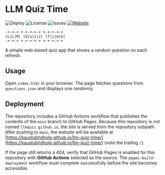 # LLM Quiz Time

![Deploy](https://github.com/llmquiz/llm-quiz-time/actions/workflows/deploy.yml/badge.svg)
![License](https://img.shields.io/github/license/llmquiz/llm-quiz-time)
![Issues](https://img.shields.io/github/issues/llmquiz/llm-quiz-time)
[![Website](https://img.shields.io/website?url=https%3A%2F%2Fkaustubhdhole.github.io%2Fllm-quiz-time%2F)](https://kaustubhdhole.github.io/llm-quiz-time/)

```
-+-+-+ +-+-+-+-+ +-+-+-+-+
|L|L|M| |Q|u|i|z| |T|i|m|e|
-+-+-+ +-+-+-+-+ +-+-+-+-+
```

A simple web-based quiz app that shows a random question on each refresh.

## Usage
Open `index.html` in your browser. The page fetches questions from
`questions.json` and displays one randomly.

## Deployment
The repository includes a GitHub Actions workflow that publishes the contents of
the `main` branch to GitHub Pages. Because this repository is not named
`llmquiz.github.io`, the site is served from the repository subpath. After
pushing to `main`, the website will be available at
[https://kaustubhdhole.github.io/llm-quiz-time/](https://kaustubhdhole.github.io/llm-quiz-time/)
(note the trailing `/`).

If the page still returns a 404, verify that GitHub Pages is enabled for this
repository with **GitHub Actions** selected as the source. The `pages-build-deployment`
workflow must complete successfully before the site becomes accessible.
